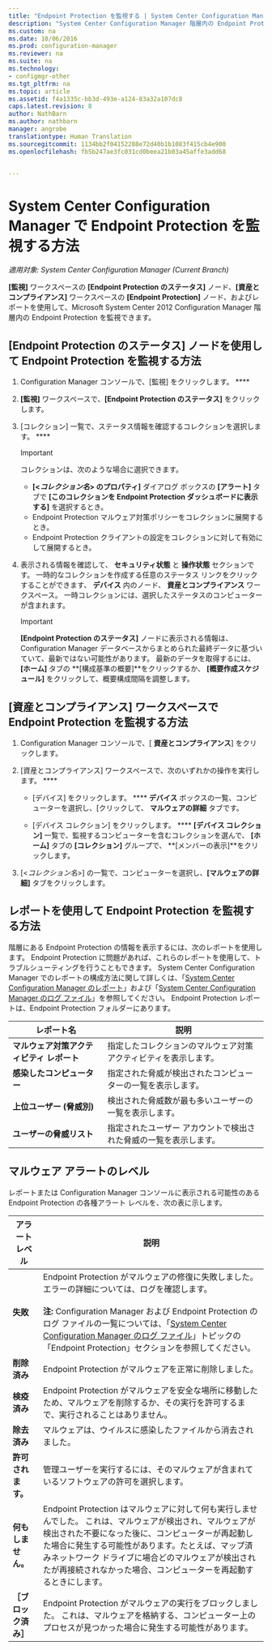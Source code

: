```yaml
---
title: "Endpoint Protection を監視する | System Center Configuration Manager"
description: "System Center Configuration Manager 階層内の Endpoint Protection を監視する方法を説明します。"
ms.custom: na
ms.date: 10/06/2016
ms.prod: configuration-manager
ms.reviewer: na
ms.suite: na
ms.technology:
- configmgr-other
ms.tgt_pltfrm: na
ms.topic: article
ms.assetid: f4a1335c-bb3d-493e-a124-83a32a107dc8
caps.latest.revision: 8
author: NathBarn
ms.author: nathbarn
manager: angrobe
translationtype: Human Translation
ms.sourcegitcommit: 1134bb2f04152288e72d40b1b1083f415cb4e900
ms.openlocfilehash: fb5b247ae3fc031cd0beea21b03a45affe3add68


---
```

# <a name="how-to-monitor-endpoint-protection-in-system-center-configuration-manager"></a>System Center Configuration Manager で Endpoint Protection を監視する方法

*適用対象: System Center Configuration Manager (Current Branch)*

**[監視]** ワークスペースの **[Endpoint Protection のステータス]** ノード、**[資産とコンプライアンス]** ワークスペースの **[Endpoint Protection]** ノード、およびレポートを使用して、Microsoft System Center 2012 Configuration Manager 階層内の Endpoint Protection を監視できます。  

##  <a name="a-namebkmk1a-how-to-monitor-endpoint-protection-by-using-the-endpoint-protection-status-node"></a><a name="BKMK_1"></a> [Endpoint Protection のステータス] ノードを使用して Endpoint Protection を監視する方法  

1.  Configuration Manager コンソールで、[監視] をクリックします。 ****  

2.  **[監視]** ワークスペースで、**[Endpoint Protection のステータス]** をクリックします。  

3.  [コレクション] 一覧で、ステータス情報を確認するコレクションを選択します。 ****  

    > [!IMPORTANT]  
    >  コレクションは、次のような場合に選択できます。  
    >   
    >  -   **[<*コレクション名*\> のプロパティ]** ダイアログ ボックスの **[アラート]** タブで **[このコレクションを Endpoint Protection ダッシュボードに表示する]** を選択するとき。  
    > -   Endpoint Protection マルウェア対策ポリシーをコレクションに展開するとき。  
    > -   Endpoint Protection クライアントの設定をコレクションに対して有効にして展開するとき。  

4.  表示される情報を確認して、 **セキュリティ状態** と **操作状態** セクションです。 一時的なコレクションを作成する任意のステータス リンクをクリックすることができます、 **デバイス** 内のノード、 **資産とコンプライアンス** ワークスペース。 一時コレクションには、選択したステータスのコンピューターが含まれます。  

    > [!IMPORTANT]  
    >  **[Endpoint Protection のステータス]** ノードに表示される情報は、Configuration Manager データベースからまとめられた最終データに基づいていて、最新ではない可能性があります。 最新のデータを取得するには、 **[ホーム]** タブの **[構成基準の概要]**をクリックするか、 **[概要作成スケジュール]** をクリックして、概要構成間隔を調整します。  

##  <a name="a-namebkmk2a-how-to-monitor-endpoint-protection-in-the-assets-and-compliance-workspace"></a><a name="BKMK_2"></a> [資産とコンプライアンス] ワークスペースで Endpoint Protection を監視する方法  

1.  Configuration Manager コンソールで、[ **資産とコンプライアンス**] をクリックします。  

2.  [資産とコンプライアンス] ワークスペースで、次のいずれかの操作を実行します。 ****  

    -   [デバイス] をクリックします。 **** **デバイス** ボックスの一覧、コンピューターを選択し、[クリックして、 **マルウェアの詳細** タブです。  

    -   [デバイス コレクション] をクリックします。 ****  **[デバイス コレクション]** 一覧で、監視するコンピューターを含むコレクションを選んで、 **[ホーム]** タブの **[コレクション]** グループで、 **[メンバーの表示]**をクリックします。  

3.  [<*コレクション名*\>] の一覧で、コンピューターを選択し、**[マルウェアの詳細]** タブをクリックします。  

##  <a name="a-namebkmk3a-how-to-monitor-endpoint-protection-by-using-reports"></a><a name="BKMK_3"></a> レポートを使用して Endpoint Protection を監視する方法  
 階層にある Endpoint Protection の情報を表示するには、次のレポートを使用します。 Endpoint Protection に問題があれば、これらのレポートを使用して、トラブルシューティングを行うこともできます。 System Center Configuration Manager でのレポートの構成方法に関して詳しくは、「[System Center Configuration Manager のレポート](../../core/servers/manage/reporting.md)」および「[System Center Configuration Manager のログ ファイル](../../core/plan-design/hierarchy/log-files.md)」を参照してください。 Endpoint Protection レポートは、Endpoint Protection フォルダーにあります。  

|レポート名|説明|  
|-----------------|-----------------|  
|**マルウェア対策アクティビティ レポート**|指定したコレクションのマルウェア対策アクティビティを表示します。|  
|**感染したコンピューター**|指定された脅威が検出されたコンピューターの一覧を表示します。|  
|**上位ユーザー (脅威別)**|検出された脅威数が最も多いユーザーの一覧を表示します。|  
|**ユーザーの脅威リスト**|指定されたユーザー アカウントで検出された脅威の一覧を表示します。|  

## <a name="malware-alert-levels"></a>マルウェア アラートのレベル  
 レポートまたは Configuration Manager コンソールに表示される可能性のある Endpoint Protection の各種アラート レベルを、次の表に示します。  

|アラート レベル|説明|  
|-----------------|-----------------|  
|**失敗**|Endpoint Protection がマルウェアの修復に失敗しました。 エラーの詳細については、ログを確認します。<br /><br /> **注:** Configuration Manager および Endpoint Protection のログ ファイルの一覧については、「[System Center Configuration Manager のログ ファイル](../../core/plan-design/hierarchy/log-files.md)」トピックの「Endpoint Protection」セクションを参照してください。|  
|**削除済み**|Endpoint Protection がマルウェアを正常に削除しました。|  
|**検疫済み**|Endpoint Protection がマルウェアを安全な場所に移動したため、マルウェアを削除するか、その実行を許可するまで、実行されることはありません。|  
|**除去済み**|マルウェアは、ウイルスに感染したファイルから消去されました。|  
|**許可されます。**|管理ユーザーを実行するには、そのマルウェアが含まれているソフトウェアの許可を選択します。|  
|**何もしません。**|Endpoint Protection はマルウェアに対して何も実行しませんでした。 これは、マルウェアが検出され、マルウェアが検出された不要になった後に、コンピューターが再起動した場合に発生する可能性があります。たとえば、マップ済みネットワーク ドライブに場合どのマルウェアが検出されたが再接続されなかった場合、コンピューターを再起動するときにします。|  
|**［ブロック済み］**|Endpoint Protection がマルウェアの実行をブロックしました。 これは、マルウェアを格納する、コンピューター上のプロセスが見つかった場合に発生する可能性があります。|



<!--HONumber=Nov16_HO1-->


